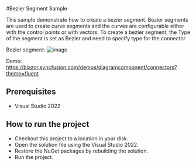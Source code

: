 #Bezier Segment Sample

This sample demonstrate how to create a bezier segment. Bezier segments are used to create curve segments and the curves are configurable either with the control points or with vectors. To create a bezier segment, the Type of the segment is set as Bezier and need to specify type for the connector.

Bezier segment:
![image](https://user-images.githubusercontent.com/77827252/215648937-1d112542-124d-44e8-a774-0d9d39d37a23.png)

Demo:
https://blazor.syncfusion.com/demos/diagramcomponent/connectors?theme=fluent

## Prerequisites

* Visual Studio 2022

## How to run the project

* Checkout this project to a location in your disk.
* Open the solution file using the Visual Studio 2022.
* Restore the NuGet packages by rebuilding the solution.
* Run the project.
